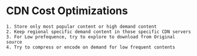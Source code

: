 # CDN Cost Optimizations
	1. Store only most popular content or high demand content
	2. Keep regional specific demand content in those specific CDN servers
	3. For Low prefequence, try to explore to download from Original source
	4. Try to compress or encode on demand for low frequent contents